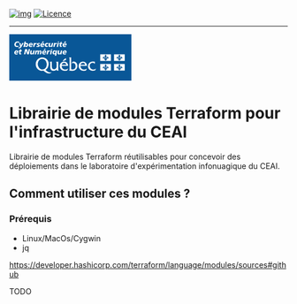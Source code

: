 <!-- ENTETE -->
[![img](https://img.shields.io/badge/Lifecycle-Experimental-339999)](https://www.quebec.ca/gouv/politiques-orientations/vitrine-numeriqc/accompagnement-des-organismes-publics/demarche-conception-services-numeriques)
[![Licence](https://img.shields.io/badge/License-LiLiQ--P-blue)]([Licence](/LICENSE))

---
![MCN](https://github.com/CQEN-QDCE/.github/blob/main/images/mcn.png)
<!-- FIN ENTETE -->

# Librairie de modules Terraform pour l'infrastructure du CEAI

Librairie de modules Terraform réutilisables pour concevoir des déploiements dans le laboratoire d'expérimentation infonuagique du CEAI.

## Comment utiliser ces modules ?

### Prérequis

* Linux/MacOs/Cygwin
* jq

https://developer.hashicorp.com/terraform/language/modules/sources#github

TODO 